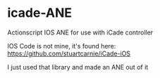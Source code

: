 icade-ANE
=========

Actionscript IOS ANE for use with iCade controller

IOS Code is not mine, it's found here: https://github.com/stuartcarnie/iCade-iOS

I just used that library and made an ANE out of it
